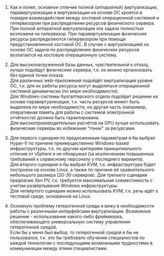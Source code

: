 1. Как я понял, основное отличие полной (аппаратной) виртуализации, паравиртуализации и виртуализации на основе ОС кроется в порядке взаимодействия между хостовой операционной системой и гипервизором при распределении ресурсов физического сервера. При полной аппаратной виртуализации эта задача полностью возложена на гипервизор. При паравиртуализации физические ресурсы распределяются гипервизором при помощи предустановленной хостовой ОС. В случае с виртуализацией на основе ОС задача по распределению физических ресурсов возлагается на хостовую операционную систему.

2. Для высоконагруженной базы данных, чувствительной к отказу, лучше подойдут физические сервера, т.к. их можно организовать без единой точки отказа.   
Для различных web-приложений подойдёт виртуализация уровня ОС, т.к. для их работы ресурсы могут выделяться операционной системой динамически (по мере необходимости).   
Для Windows-системы бухгалтерского отдела подойдет решение на основе паравиртуализации, т.к. часть ресурсов может быть выделена по мере необходимости, но другая часть (например, оперативная память для работы с системой электронной отчётности) должна быть гарантирована.   
Для высокопроизводительных расчётов на GPU лучше использовать физические серверы во избежание "гонки" за ресурсами.

3. Для первого сценария по предложенным параметрам я бы выбрал Hyper-V по причине преимущественно Windows-based инфраструктуры, т.к. по другим критериям принципиального отличия от vSphere я не обнаружил (за исключением повышенных требований к сервисному персоналу у последнего варианта).   
Для второго сценария я бы выбрал KVM, т.к. инфраструктура будет построена на основе Linux, а также по причине её сравнительного небольшого размера (20-30 серверов).
Для третьего сценария предлагаю Xen PV, т.к. требуется максимальная совместимость с учетом развёртывания Windows инфраструктуры.   
Для четвёртого сценария можно использовать KVM, т.к. речь идёт о тестовой среде, основанной на Linux.

4. Основную проблему гетерогенной среды я вижу в необходимости работы с различными интерфейсами виртуализации. Возможное решение - использование какого-либо фреймворка, обеспечивающего универсальную систему управления гетерогенной средой.   
Если бы у меня был выбор, то гетерогенной средой я бы не пользовался, т.к. это бы требовало обучения специалистов по каждой технологии с последующими возможными трудностями в коммуникации между этими специалистами.
